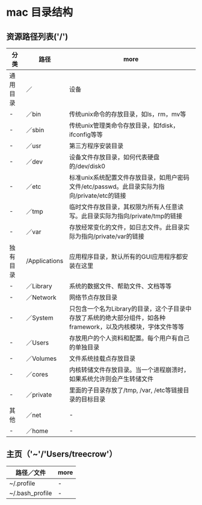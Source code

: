 # mac 目录结构

## 资源路径列表('/')

分类   | 路径            | more
---- | ------------- | ---------------------------------------------------------------
通用目录 | ／             | 设备
-    | ／bin          | 传统unix命令的存放目录，如ls，rm，mv等
-    | ／sbin         | 传统unix管理类命令存放目录，如fdisk，ifconfig等等
-    | ／usr          | 第三方程序安装目录
-    | ／dev          | 设备文件存放目录，如何代表硬盘的/dev/disk0
-    | ／etc          | 标准unix系统配置文件存放目录，如用户密码文件/etc/passwd。此目录实际为指向/private/etc的链接
-    | ／tmp          | 临时文件存放目录，其权限为所有人任意读写。此目录实际为指向/private/tmp的链接
-    | ／var          | 存放经常变化的文件，如日志文件。此目录实际为指向/private/var的链接
独有目录 | /Applications | 应用程序目录，默认所有的GUI应用程序都安装在这里
-    | ／Library      | 系统的数据文件、帮助文件、文档等等
-    | ／Network      | 网络节点存放目录
-    | ／System       | 只包含一个名为Library的目录，这个子目录中存放了系统的绝大部分组件，如各种framework，以及内核模块，字体文件等等
-    | ／Users        | 存放用户的个人资料和配置。每个用户有自己的单独目录
-    | ／Volumes      | 文件系统挂载点存放目录
-    | ／cores        | 内核转储文件存放目录。当一个进程崩溃时，如果系统允许则会产生转储文件
-    | ／private      | 里面的子目录存放了/tmp, /var, /etc等链接目录的目标目录
其他   | ／net          | -
-    | ／home         | -

## 主页（'~'/'Users/treecrow'）

路径／文件           | more
--------------- | ----
~/.profile      | -
~/.bash_profile | -
